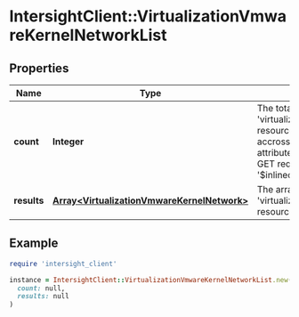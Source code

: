 # IntersightClient::VirtualizationVmwareKernelNetworkList

## Properties

| Name | Type | Description | Notes |
| ---- | ---- | ----------- | ----- |
| **count** | **Integer** | The total number of &#39;virtualization.VmwareKernelNetwork&#39; resources matching the request, accross all pages. The &#39;Count&#39; attribute is included when the HTTP GET request includes the &#39;$inlinecount&#39; parameter. | [optional] |
| **results** | [**Array&lt;VirtualizationVmwareKernelNetwork&gt;**](VirtualizationVmwareKernelNetwork.md) | The array of &#39;virtualization.VmwareKernelNetwork&#39; resources matching the request. | [optional] |

## Example

```ruby
require 'intersight_client'

instance = IntersightClient::VirtualizationVmwareKernelNetworkList.new(
  count: null,
  results: null
)
```

